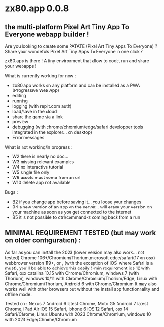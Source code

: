 # zx80.app 0.0.8
## the multi-platform Pixel Art Tiny App To Everyone webapp builder !


Are you looking to create some PATATE (Pixel Art Tiny Apps To Everyone) ?
Share your wondefuls Pixel Art Tiny Apps To Everyone in one click ?

zx80.app is there ! A tiny environment that allow to code, run and share your webapps !

What is currently working for now :
  - zx80.app works on any platform and can be installed as a PWA (Progressive Web App)
  - editing
  - running
  - logging (with replit.com auth)
  - load/save in the cloud
  - share the game via a link
  - preview
  - debugging (with chrome/chromium/edge/safari developper tools integrated in the explorer... on desktop)
  - Error messages

What is not working/in progress :
  - W2 there is nearly no doc...
  - W3 missing relevant examples
  - W4 no interactive tutorial
  - W5 single file only
  - W6 assets must come from an url
  - W10 delete app not available
  
Bugs :
  - B2 if you change app before saving it... you loose your changes
  - B4 a new version of an app on the server... will erase your version on your machine as soon as you get connected to the internet
  - B5 it is not possible to ctrl/command-z coming back from a run
  
## MINIMAL REQUIREMENT TESTED (but may work on older configuration) :

As far as you can install the 2023 (lower version may also work... not tested) Chrome 106+/Chromium/Thorium,microsoft edge/safari(17 on osx) webbrower version 119+, or , (with the exception of iOS, where Safari is a must), you'll be able to achieve this easily !
(min requirement ios 12 with Safari, osx catalina 10.15 with Chrome/Chromium, windows 7 (with Thorium), windows 10/11 with Chrome/Chromium/Thorium/Edge, Linux with Chrome/Chromium/Thorium, Android 6 with Chrome/Chromium
It may also works well with other browsers but without the install app functionnality and offline mode.

Tested on : 
Nexus 7 Android 6 latest Chrome, Moto G5 Android 7 latest Chrome, iPad Air iOS 15 Safari, iphone 6 iOS 12 Safari, osx 14 Safari/Chrome, Linux Ubuntu with 2023 Chrome/Chromium, windows 10 with 2023 Edge/Chrome/Chromium
